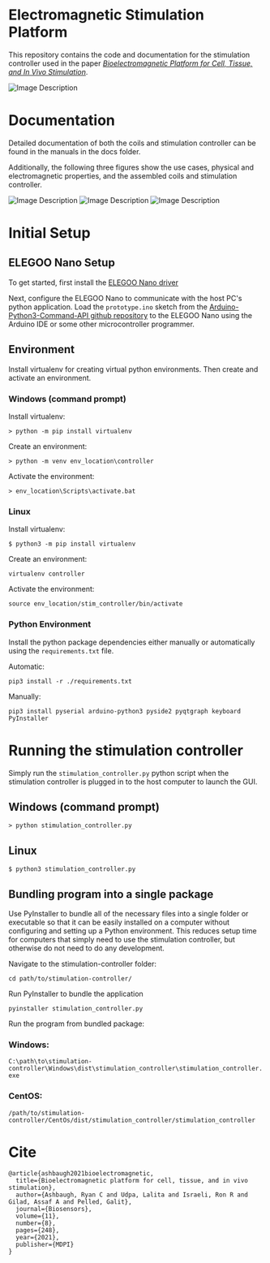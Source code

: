 # Electromagnetic Stimulation Platform

This repository contains the code and documentation for the stimulation controller used in the paper [*Bioelectromagnetic Platform for Cell, Tissue, and In Vivo Stimulation*](https://example.comhttps://www.mdpi.com/2079-6374/11/8/248).

![Image Description](./images/graphical_abstract.png)

# Documentation

Detailed documentation of both the coils and stimulation controller can be found in the manuals in the docs folder.

Additionally, the following three figures show the use cases, physical and electromagnetic properties, and the assembled coils and stimulation controller.

![Image Description](./images/simulated_coil_holders.png)
![Image Description](./images/magnetic_field_simulations.png)
![Image Description](./images/assembled_coils.png)

# Initial Setup

## ELEGOO Nano Setup

To get started, first install the [ELEGOO Nano driver](http://69.195.111.207/tutorial-download/?t=Nano3.0+)

Next, configure the ELEGOO Nano to communicate with the host PC's python application. Load the `prototype.ino` sketch from the [Arduino-Python3-Command-API github repository](https://github.com/mkals/Arduino-Python3-Command-API) to the ELEGOO Nano using the Arduino IDE or some other microcontroller programmer.

## Environment

Install virtualenv for creating virtual python environments. Then create and activate an environment.

### Windows (command prompt)

Install virtualenv:

`> python -m pip install virtualenv`

Create an environment: 

`> python -m venv env_location\controller`

Activate the environment:

`> env_location\Scripts\activate.bat`

### Linux

Install virtualenv:

`$ python3 -m pip install virtualenv`

Create an environment: 

`virtualenv controller`

Activate the environment:

`source env_location/stim_controller/bin/activate`

### Python Environment

Install the python package dependencies either manually or automatically using the `requirements.txt` file.

Automatic:

`pip3 install -r ./requirements.txt`

Manually:

`pip3 install pyserial arduino-python3 pyside2 pyqtgraph keyboard PyInstaller`

# Running the stimulation controller

Simply run the `stimulation_controller.py` python script when the stimulation controller is plugged in to the host computer to launch the GUI.

## Windows (command prompt)

`> python stimulation_controller.py`

## Linux

`$ python3 stimulation_controller.py`

## Bundling program into a single package

Use PyInstaller to bundle all of the necessary files into a single folder or executable so that it can be easily installed on a computer without configuring and setting up a Python environment. This reduces setup time for computers that simply need to use the stimulation controller, but otherwise do not need to do any development.

Navigate to the stimulation-controller folder:

`cd path/to/stimulation-controller/`

Run PyInstaller to bundle the application

`pyinstaller stimulation_controller.py`

Run the program from bundled package:

### Windows:

`C:\path\to\stimulation-controller\Windows\dist\stimulation_controller\stimulation_controller.exe`

### CentOS:

`/path/to/stimulation-controller/CentOs/dist/stimulation_controller/stimulation_controller`

# Cite
```
@article{ashbaugh2021bioelectromagnetic,
  title={Bioelectromagnetic platform for cell, tissue, and in vivo stimulation},
  author={Ashbaugh, Ryan C and Udpa, Lalita and Israeli, Ron R and Gilad, Assaf A and Pelled, Galit},
  journal={Biosensors},
  volume={11},
  number={8},
  pages={248},
  year={2021},
  publisher={MDPI}
}
```